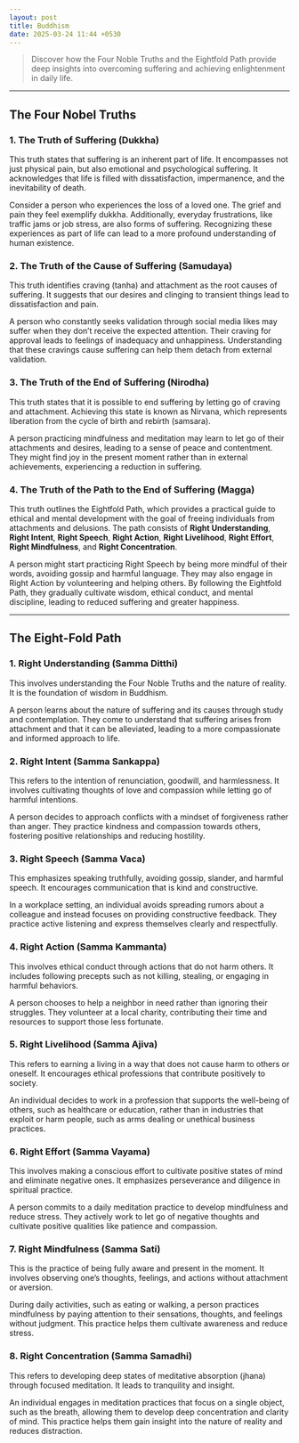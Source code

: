 ```yaml
---
layout: post
title: Buddhism
date: 2025-03-24 11:44 +0530
---
```


> Discover how the Four Noble Truths and the Eightfold Path provide deep insights into overcoming suffering and achieving enlightenment in daily life.

---

## The Four Nobel Truths

### 1. The Truth of Suffering (Dukkha)

This truth states that suffering is an inherent part of life. It encompasses not just physical pain, but also emotional and psychological suffering. It acknowledges that life is filled with dissatisfaction, impermanence, and the inevitability of death.

Consider a person who experiences the loss of a loved one. The grief and pain they feel exemplify dukkha. Additionally, everyday frustrations, like traffic jams or job stress, are also forms of suffering. Recognizing these experiences as part of life can lead to a more profound understanding of human existence.

### 2. The Truth of the Cause of Suffering (Samudaya)

This truth identifies craving (tanha) and attachment as the root causes of suffering. It suggests that our desires and clinging to transient things lead to dissatisfaction and pain.

A person who constantly seeks validation through social media likes may suffer when they don’t receive the expected attention. Their craving for approval leads to feelings of inadequacy and unhappiness. Understanding that these cravings cause suffering can help them detach from external validation.

### 3. The Truth of the End of Suffering (Nirodha)

This truth states that it is possible to end suffering by letting go of craving and attachment. Achieving this state is known as Nirvana, which represents liberation from the cycle of birth and rebirth (samsara).

A person practicing mindfulness and meditation may learn to let go of their attachments and desires, leading to a sense of peace and contentment. They might find joy in the present moment rather than in external achievements, experiencing a reduction in suffering.

### 4. The Truth of the Path to the End of Suffering (Magga)

This truth outlines the Eightfold Path, which provides a practical guide to ethical and mental development with the goal of freeing individuals from attachments and delusions. The path consists of **Right Understanding**, **Right Intent**, **Right Speech**, **Right Action**, **Right Livelihood**, **Right Effort**, **Right Mindfulness**, and **Right Concentration**.

A person might start practicing Right Speech by being more mindful of their words, avoiding gossip and harmful language. They may also engage in Right Action by volunteering and helping others. By following the Eightfold Path, they gradually cultivate wisdom, ethical conduct, and mental discipline, leading to reduced suffering and greater happiness.

---

## The Eight-Fold Path

### 1. Right Understanding (Samma Ditthi)

This involves understanding the Four Noble Truths and the nature of reality. It is the foundation of wisdom in Buddhism.

A person learns about the nature of suffering and its causes through study and contemplation. They come to understand that suffering arises from attachment and that it can be alleviated, leading to a more compassionate and informed approach to life.

### 2. Right Intent (Samma Sankappa)

This refers to the intention of renunciation, goodwill, and harmlessness. It involves cultivating thoughts of love and compassion while letting go of harmful intentions.

A person decides to approach conflicts with a mindset of forgiveness rather than anger. They practice kindness and compassion towards others, fostering positive relationships and reducing hostility.

### 3. Right Speech (Samma Vaca)

This emphasizes speaking truthfully, avoiding gossip, slander, and harmful speech. It encourages communication that is kind and constructive.

In a workplace setting, an individual avoids spreading rumors about a colleague and instead focuses on providing constructive feedback. They practice active listening and express themselves clearly and respectfully.

### 4. Right Action (Samma Kammanta)

This involves ethical conduct through actions that do not harm others. It includes following precepts such as not killing, stealing, or engaging in harmful behaviors.

A person chooses to help a neighbor in need rather than ignoring their struggles. They volunteer at a local charity, contributing their time and resources to support those less fortunate.

### 5. Right Livelihood (Samma Ajiva)

This refers to earning a living in a way that does not cause harm to others or oneself. It encourages ethical professions that contribute positively to society.

An individual decides to work in a profession that supports the well-being of others, such as healthcare or education, rather than in industries that exploit or harm people, such as arms dealing or unethical business practices.

### 6. Right Effort (Samma Vayama)

This involves making a conscious effort to cultivate positive states of mind and eliminate negative ones. It emphasizes perseverance and diligence in spiritual practice.

A person commits to a daily meditation practice to develop mindfulness and reduce stress. They actively work to let go of negative thoughts and cultivate positive qualities like patience and compassion.

### 7. Right Mindfulness (Samma Sati)

This is the practice of being fully aware and present in the moment. It involves observing one’s thoughts, feelings, and actions without attachment or aversion.

During daily activities, such as eating or walking, a person practices mindfulness by paying attention to their sensations, thoughts, and feelings without judgment. This practice helps them cultivate awareness and reduce stress.

### 8. Right Concentration (Samma Samadhi)

This refers to developing deep states of meditative absorption (jhana) through focused meditation. It leads to tranquility and insight.

An individual engages in meditation practices that focus on a single object, such as the breath, allowing them to develop deep concentration and clarity of mind. This practice helps them gain insight into the nature of reality and reduces distraction.
